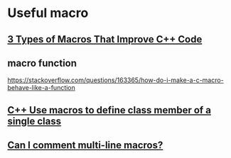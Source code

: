# Useful macro



## [3 Types of Macros That Improve C++ Code](https://www.fluentcpp.com/2019/05/14/3-types-of-macros-that-improve-c-code/)



## macro function

https://stackoverflow.com/questions/163365/how-do-i-make-a-c-macro-behave-like-a-function



## [C++ Use macros to define class member of a single class](https://stackoverflow.com/questions/42367626/c-use-macros-to-define-class-member-of-a-single-class)





## [Can I comment multi-line macros?](https://stackoverflow.com/questions/24751387/can-i-comment-multi-line-macros)